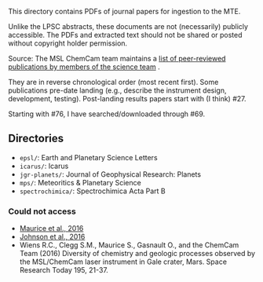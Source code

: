 This directory contains PDFs of journal papers for ingestion to the
MTE.

Unlike the LPSC abstracts, these documents are not (necessarily)
publicly accessible.  The PDFs and extracted text should not be shared
or posted without copyright holder permission.

Source: The MSL ChemCam team maintains a 
[list of peer-reviewed publications by members of the science
team](http://www.msl-chemcam.com/index.php?menu=publications1&rubrique=63&contact_page=publications1#.WPT6cFP1AUE) . 

They are in reverse chronological order (most recent first).  Some
publications pre-date landing (e.g., describe the instrument design,
development, testing).  Post-landing results papers start with (I
think) #27.

Starting with #76, I have searched/downloaded through #69.

## Directories

* `epsl/`:           Earth and Planetary Science Letters
* `icarus/`:         Icarus
* `jgr-planets/`:    Journal of Geophysical Research: Planets
* `mps/`:            Meteoritics & Planetary Science
* `spectrochimica/`: Spectrochimica Acta Part B

### Could not access

* [Maurice et al.,
  2016](http://pubs.rsc.org/en/content/articlelanding/2016/ja/c5ja00417a#!divAbstract)
* [Johnson et al.,
  2016](https://www.degruyter.com/view/j/ammin.2016.101.issue-7/am-2016-5553/am-2016-5553.xml)
* Wiens R.C., Clegg S.M., Maurice S., Gasnault O., and the ChemCam Team
  (2016) Diversity of chemistry and geologic processes observed by the
  MSL/ChemCam laser instrument in Gale crater, Mars. Space Research
  Today 195, 21-37.

